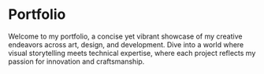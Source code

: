 # Portfolio
Welcome to my portfolio, a concise yet vibrant showcase of my creative endeavors across art, design, and development. Dive into a world where visual storytelling meets technical expertise, where each project reflects my passion for innovation and craftsmanship. 
